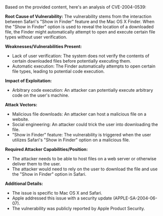 Based on the provided content, here's an analysis of CVE-2004-0539:

**Root Cause of Vulnerability:**
The vulnerability stems from the interaction between Safari's "Show in Finder" feature and the Mac OS X Finder. When the "Show in Finder" option is used to reveal the location of a downloaded file, the Finder might automatically attempt to open and execute certain file types without user verification.

**Weaknesses/Vulnerabilities Present:**
- Lack of user verification: The system does not verify the contents of certain downloaded files before potentially executing them.
- Automatic execution: The Finder automatically attempts to open certain file types, leading to potential code execution.

**Impact of Exploitation:**
- Arbitrary code execution: An attacker can potentially execute arbitrary code on the user's machine.

**Attack Vectors:**
- Malicious file downloads: An attacker can host a malicious file on a website.
- Social engineering: An attacker could trick the user into downloading the file.
- "Show in Finder" feature: The vulnerability is triggered when the user utilizes Safari's "Show in Finder" option on a malicious file.

**Required Attacker Capabilities/Position:**
- The attacker needs to be able to host files on a web server or otherwise deliver them to the user.
- The attacker would need to rely on the user to download the file and use the "Show in Finder" option in Safari.

**Additional Details:**
- The issue is specific to Mac OS X and Safari.
- Apple addressed this issue with a security update (APPLE-SA-2004-06-07).
- The vulnerability was publicly reported by Apple Product Security.